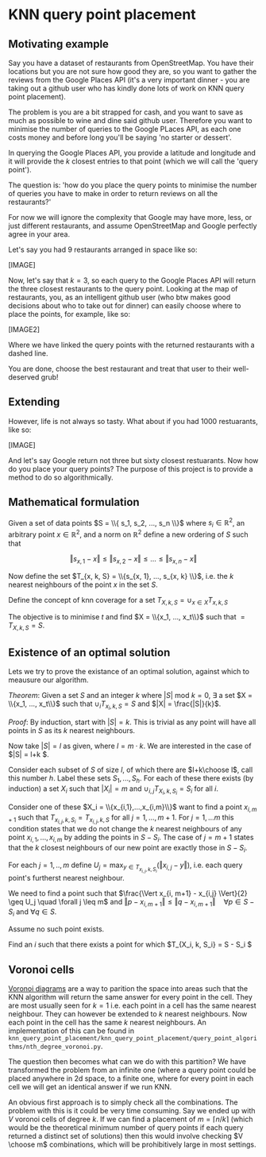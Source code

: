 # KNN query point placement

## Motivating example
Say you have a dataset of restaurants from OpenStreetMap. You have their locations but you are not sure how good they are, so you want to gather the reviews from the Google Places API (it's a very important dinner - you are taking out a github user who has kindly done lots of work on KNN query point placement). 

The problem is you are a bit strapped for cash, and you want to save as much as possible to wine and dine said github user. Therefore you want to minimise the number of queries to the Google PLaces API, as each one costs money and before long you'll be saying 'no starter or dessert'.

In querying the Google Places API, you provide a latitude and longitude and it will provide the $k$ closest entries to that point (which we will call the 'query point').

The question is: 'how do you place the query points to minimise the number of queries you have to make in order to return reviews on all the restaurants?'

For now we will ignore the complexity that Google may have more, less, or just different restaurants, and assume OpenStreetMap and Google perfectly agree in your area. 

Let's say you had 9 restaurants arranged in space like so:

[IMAGE]

Now, let's say that $k=3$, so each query to the Google Places API will return the three closest restaurants to the query point. Looking at the map of restaurants, you, as an intelligent github user (who btw makes good decisions about who to take out for dinner) can easily choose where to place the points, for example, like so:

[IMAGE2]

Where we have linked the query points with the returned restaurants with a dashed line.

You are done, choose the best restaurant and treat that user to their well-deserved grub!

## Extending

However, life is not always so tasty. What about if you had 1000 restuarants, like so:

[IMAGE]

And let's say Google return not three but sixty closest restuarants. Now how do you place your query points? The purpose of this project is to provide a method to do so algorithmically.

## Mathematical formulation

Given a set of data points $S = \\{ s_1, s_2, ..., s_n \\}$ where $s_i \in \mathbb{R}^2$, an arbitrary point $x \in \mathbb{R}^2$, and a norm on $\mathbb{R}^2$ define a new ordering of $S$ such that 

$$\Vert s_{x, 1} - x \Vert \leq \Vert s_{x, 2} - x \Vert \leq ... \leq \Vert s_{x, n} - x \Vert$$

Now define the set $T_{x, k, S} = \\{s_{x, 1}, ..., s_{x, k} \\}$, i.e. the $k$ nearest neighbours of the point $x$ in the set $S$.

Define the concept of knn coverage for a set $T_{X, k, S} = \cup_{x \in X} T_{x, k, S}$

The objective is to minimise $t$ and find $X = \\{x_1, ..., x_t\\}$ such that $=T_{X, k, S} = S$.

## Existence of an optimal solution

Lets we try to prove the existance of an optimal solution, against which to meausure our algorithm. 

_Theorem_: Given a set $S$ and an integer $k$ where $|S| \text{ mod } k = 0$, $\exists$ a set $X = \\{x_1, ..., x_t\\}$ such that $\cup_{i} T_{x_i, k, S} = S$ and $|X| = \frac{|S|}{k}$.

_Proof_: By induction, start with $|S|=k$. This is trivial as any point will have all points in $S$ as its $k$ nearest neighbours. 

Now take $|S| = l$ as given, where $l=m \cdot k$. We are interested in the case of $|S| = l+k $. 

Consider each subset of $S$ of size $l$, of which there are $l+k\choose l$, call this number $h$. Label these sets $S_1,...,S_h$. For each of these there exists (by induction) a set $X_i$ such that $|X_i|=m$ and $\cup_{i,j} T_{X_i, k, S_i} = S_i$ for all $i$. 

Consider one of these $X_i = \\{x_{i,1},...,x_{i,m}\\}$ want to find a point $x_{i, m+1}$ such that $T_{x_{i,j}, k, S_i} = T_{x_{i, j}, k, S}$ for all $j=1,...,m+1$. For $j=1,...m$ this condition states that we do not change the $k$ nearest neighbours of any point $x_{i,1},...,x_{i,m}$ by adding the points in $S-S_{i}$. The case of $j=m+1$ states that the $k$ closest neighbours of our new point are exactly those in $S-S_{i}$. 

For each $j=1,..,m$ define $U_j = \max_{y \in T_{x_{i, j}, k, S_i}}(\Vert x_{i,j} - y \Vert)$, i.e. each query point's furtherst nearest neighbour. 

We need to find a point such that $\frac{\Vert x_{i, m+1} - x_{i,j} \Vert}{2} \geq U_j \quad \forall j \leq m$ and $\Vert p - x_{i, m+1} \Vert \leq \Vert q  - x_{i, m+1} \Vert \quad \forall p \in S-S_{i}$ and $\forall q \in S$.

Assume no such point exists. 

Find an $i$ such that there exists a point for which $T_{X_i, k, S_i} = S - S_i $


## Voronoi cells

[Voronoi diagrams](https://en.wikipedia.org/wiki/Voronoi_diagram) are a way to parition the space into areas such that the KNN algorithm will return the same answer for every point in the cell. They are most usually seen for $k=1$ i.e. each point in a cell has the same nearest neighbour. They can however be extended to $k$ nearest neighbours. Now each point in the cell has the same $k$ nearest neighbours. An implementation of this can be found in `knn_query_point_placement/knn_query_point_placement/query_point_algorithms/nth_degree_voronoi.py`.

The question then becomes what can we do with this partition? We have transformed the problem from an infinite one (where a query point could be placed anywhere in 2d space, to a finite one, where for every point in each cell we will get an identical answer if we run KNN.

An obvious first approach is to simply check all the combinations. The problem with this is it could be very time consuming. Say we ended up with $V$ voronoi cells of degree $k$. If we can find a placement of $m=\lceil n/k \rceil$ (which would be the theoretical minimum number of query points if each query returned a distinct set of solutions) then this would involve checking $V \choose m$ combinations, which will be prohibitively large in most settings. 



